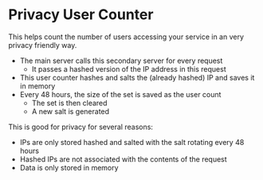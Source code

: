 # Privacy User Counter

This helps count the number of users accessing your service in an very privacy friendly way.

- The main server calls this secondary server for every request
    - It passes a hashed version of the IP address in this request
- This user counter hashes and salts the (already hashed) IP and saves it in memory
- Every 48 hours, the size of the set is saved as the user count
    - The set is then cleared
    - A new salt is generated

This is good for privacy for several reasons:

- IPs are only stored hashed and salted with the salt rotating every 48 hours
- Hashed IPs are not associated with the contents of the request
- Data is only stored in memory